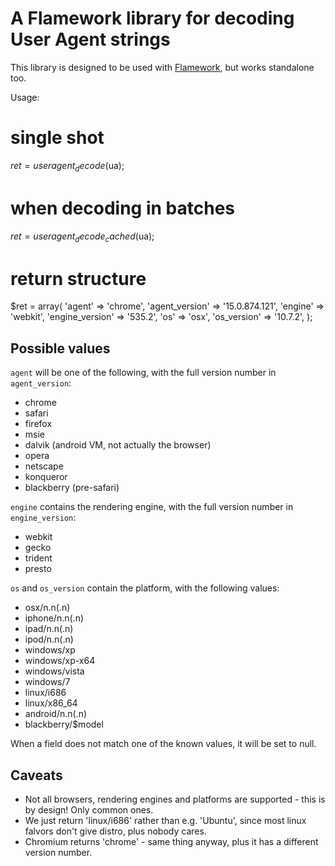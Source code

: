 A Flamework library for decoding User Agent strings
===================================================

This library is designed to be used with <a href="https://github.com/exflickr/flamework">Flamework</a>, but works standalone too.

Usage:

  # single shot
  $ret = useragent_decode($ua);

  # when decoding in batches
  $ret = useragent_decode_cached($ua);

  # return structure
  $ret = array(
    'agent'		=> 'chrome',
    'agent_version'	=> '15.0.874.121',
    'engine'		=> 'webkit',
    'engine_version'	=> '535.2',
    'os'		=> 'osx',
    'os_version'	=> '10.7.2',
  );


Possible values
---------------
  
<code>agent</code> will be one of the following, with the full version number in <code>agent_version</code>:
* chrome
* safari
* firefox
* msie
* dalvik (android VM, not actually the browser)
* opera
* netscape
* konqueror
* blackberry (pre-safari)

<code>engine</code> contains the rendering engine,  with the full version number in <code>engine_version</code>:
* webkit
* gecko
* trident
* presto

<code>os</code> and <code>os_version</code> contain the platform, with the following values:
* osx/n.n(.n)
* iphone/n.n(.n)
* ipad/n.n(.n)
* ipod/n.n(.n)
* windows/xp
* windows/xp-x64
* windows/vista
* windows/7
* linux/i686
* linux/x86_64
* android/n.n(.n)
* blackberry/$model

When a field does not match one of the known values, it will be set to null.


Caveats
-------

* Not all browsers, rendering engines and platforms are supported - this is by design! Only common ones.
* We just return 'linux/i686' rather than e.g. 'Ubuntu', since most linux falvors don't give distro, plus nobody cares.
* Chromium returns 'chrome' - same thing anyway, plus it has a different version number.
